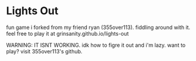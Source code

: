 # Lights Out

fun game i forked from my friend ryan (355over113). fiddling around with it. feel free to play it at grinsanity.github.io/lights-out

WARNING: IT ISNT WORKING. idk how to figre it out and i'm lazy. want to play? visit 355over113's github.
